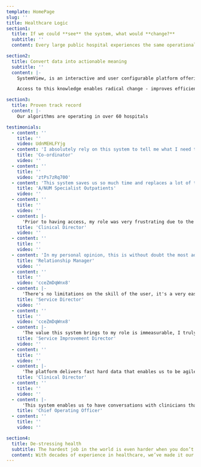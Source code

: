 ```yaml
---
template: HomePage
slug: ''
title: Healthcare Logic
section1:
  title: If we could **see** the system, what would **change?**
  subtitle: ''
  content: Every large public hospital experiences the same operational challenges relating to access to services across: outpatient clinics, surgery, emergency departments and inpatient beds.

section2:
  title: Convert data into actionable meaning
  subtitle: ''
  content: |-
    SystemView, is an interactive and user configurable platform offering an enterprise solution across all four performance domains that automates demand and capacity for improved waitlists, flow, process and resourcing.

    Access to this knowledge enables radical change - improves efficiencies, cultures and empowers teams to proactively manage and meet performance targets. Organise big data, forget dashboards, redirect analysts’ efforts to truly innovate.

section3:
  title: Proven track record
  content: |-
    Our algorithms are operating in over 60 hospitals

testimonials:
  - content: ''
    title: ''
    video: UdnMEHLFYjg
  - content: 'I absolutely rely on this system to tell me what I need to keep an eye on.'
    title: 'Co-ordinator'
    video: ''
  - content: ''
    title: ''
    video: 'ztPs7zRq700'
  - content: 'This system saves us so much time and replaces a lot of the manual entry we used to do. We now have more time to find solutions.'
    title: 'A/NUM Specialist Outpatients'
    video: ''
  - content: ''
    title: ''
    video: ''
  - content: |-
      'Prior to having access, my role was very frustrating due to the lack of meaningful waiting lists that were regularly updated ... having data on tap has made meaningful inroads into my ability to work with clinical departments as we strive to ensure appropriate service for patients.'
    title: 'Clinical Director'
    video: ''
  - content: ''
    title: ''
    video: ''
  - content: 'In my personal opinion, this is without doubt the most advanced technology used to inform the delivery of healthcare services.'
    title: 'Relationship Manager'
    video: ''
  - content: ''
    title: ''
    video: 'cceZmDqWnx8'
  - content: |-
      'There's no limitations on the skill of the user, it's a very easy system to navigate, it brings together all aspects of the hospital so we can easily monitor, review, and plan, and we can all work together to make that happen'
    title: 'Service Director'
    video: ''
  - content: ''
    title: ''
    video: 'cceZmDqWnx8'
  - content: |-
      'The value this system brings to my role is immeasurable, I truly believe my job would be near impossible without this system'
    title: 'Service Improvement Director'
    video: ''
  - content: ''
    title: ''
    video: ''
  - content: |-
      'The platform delivers fast hard data that enables us to be agile in allocating resources where they are most needed. This platform could be revolutionary for us in health administration'
    title: 'Clinical Director'
  - content: ''
    title: ''
    video: ''
  - content: |-
      'This system enables us to have conversations with clinicians that is far more targeted because all the information is in one place'
    title: 'Chief Operating Officer'
  - content: ''
    title: ''
    video: ''

section4:
  title: De-stressing health
  subtitle: The hardest job in the world is even harder when you don’t have the tools you need to make better decisions.
  content: With decades of experience in healthcare, we’ve made it our mission to create a world where you spend no time looking for data, less time stressing and more time improving your clinical system.
---
```

